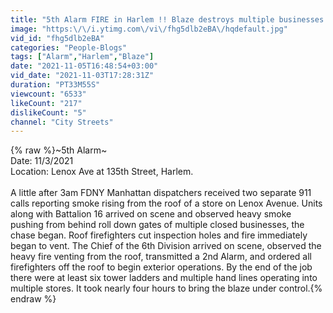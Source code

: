 ```yaml
---
title: "5th Alarm FIRE in Harlem !! Blaze destroys multiple businesses on Lenox Avenue."
image: "https:\/\/i.ytimg.com\/vi\/fhg5dlb2eBA\/hqdefault.jpg"
vid_id: "fhg5dlb2eBA"
categories: "People-Blogs"
tags: ["Alarm","Harlem","Blaze"]
date: "2021-11-05T16:48:54+03:00"
vid_date: "2021-11-03T17:28:31Z"
duration: "PT33M55S"
viewcount: "6533"
likeCount: "217"
dislikeCount: "5"
channel: "City Streets"
---
```

{% raw %}~5th Alarm~<br />Date: 11/3/2021<br />Location: Lenox Ave at 135th Street, Harlem. <br /><br />A little after 3am FDNY Manhattan dispatchers received two separate 911 calls reporting smoke rising from the roof of a store on Lenox Avenue. Units along with Battalion 16 arrived on scene and observed heavy smoke pushing from behind roll down gates of multiple closed businesses, the chase began. Roof firefighters cut inspection holes and fire immediately began to vent. The Chief of the 6th Division arrived on scene, observed the heavy fire venting from the roof, transmitted a 2nd Alarm, and ordered all firefighters off the roof to begin exterior operations. By the end of the job there were at least six tower ladders and multiple hand lines operating into multiple stores. It took nearly four hours to bring the blaze under control.{% endraw %}

